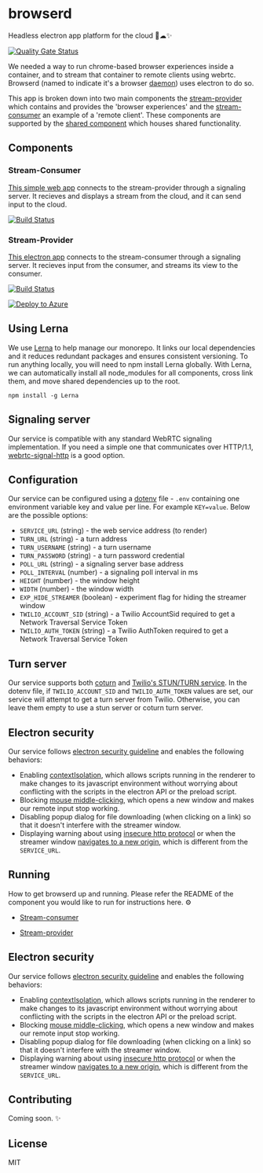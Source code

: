 # browserd

Headless electron app platform for the cloud 🤕☁✨

[![Quality Gate Status](https://sonarcloud.io/api/project_badges/measure?project=bengreenier_browserd&metric=alert_status)](https://sonarcloud.io/dashboard?id=bengreenier_browserd)

We needed a way to run chrome-based browser experiences inside a container, and to stream that container to remote clients using webrtc.
Browserd (named to indicate it's a browser [daemon](https://en.wikipedia.org/wiki/Daemon_(computing))) uses electron to do so.

This app is broken down into two main components the [stream-provider](https://github.com/bengreenier/browserd/tree/repo-restructure/components/stream-provider) which contains and provides the 'browser experiences' and the [stream-consumer](https://github.com/bengreenier/browserd/tree/repo-restructure/components/stream-consumer) an example of a 'remote client'. These components are supported by the [shared component](https://github.com/bengreenier/browserd/tree/repo-restructure/components/shared) which houses shared functionality.

## Components

### Stream-Consumer

[This simple web app](https://github.com/bengreenier/browserd/tree/repo-restructure/components/stream-consumer) connects to the stream-provider through a signaling server. It recieves and displays a stream from the cloud, and it can send input to the cloud.

[![Build Status](https://dev.azure.com/bengreenier/browserd/_apis/build/status/shared?branchName=master)](https://dev.azure.com/bengreenier/browserd/_build/latest?definitionId=12&branchName=master)


### Stream-Provider

[This electron app](https://github.com/bengreenier/browserd/tree/repo-restructure/components/stream-provider) connects to the stream-consumer through a signaling server. It recieves input from the consumer, and streams its view to the consumer. 

[![Build Status](https://dev.azure.com/bengreenier/browserd/_apis/build/status/stream-provider?branchName=master)](https://dev.azure.com/bengreenier/browserd/_build/latest?definitionId=11&branchName=master)

[![Deploy to Azure](https://azuredeploy.net/deploybutton.png)](https://azuredeploy.net/?repo=https://github.com/bengreenier/browserd?ptmpl=components/stream-provider/parameters.azuredeploy.json)

## Using Lerna 
We use [Lerna](https://github.com/lerna/lerna) to help manage our monorepo. It links our local dependencies and it reduces redundant packages and ensures consistent versioning. To run anything locally, you will need to npm install Lerna globally. With Lerna, we can automatically install all node_modules for all components, cross link them, and move shared dependencies up to the root.
 
```
npm install -g Lerna
```

## Signaling server

Our service is compatible with any standard WebRTC signaling implementation. If you need a simple one that communicates over HTTP/1.1, [webrtc-signal-http](https://github.com/bengreenier/webrtc-signal-http) is a good option.

## Configuration

Our service can be configured using a [dotenv](https://www.npmjs.com/package/dotenv) file - `.env` containing one environment variable
key and value per line. For example `KEY=value`. Below are the possible options:

+ `SERVICE_URL` (string) - the web service address (to render)
+ `TURN_URL` (string) - a turn address
+ `TURN_USERNAME` (string) - a turn username
+ `TURN_PASSWORD` (string) - a turn password credential
+ `POLL_URL` (string) - a signaling server base address
+ `POLL_INTERVAL` (number) - a signaling poll interval in ms
+ `HEIGHT` (number) - the window height
+ `WIDTH` (number) - the window width
+ `EXP_HIDE_STREAMER` (boolean) - experiment flag for hiding the streamer window
+ `TWILIO_ACCOUNT_SID` (string) - a Twilio AccountSid required to get a Network Traversal Service Token
+ `TWILIO_AUTH_TOKEN` (string) - a Twilio AuthToken required to get a Network Traversal Service Token

## Turn server

Our service supports both [coturn](https://github.com/coturn/coturn) and [Twilio's STUN/TURN service](https://www.twilio.com/docs/stun-turn).
In the dotenv file, if `TWILIO_ACCOUNT_SID` and `TWILIO_AUTH_TOKEN` values are set, our service will attempt to get a turn server from Twilio. Otherwise, you can leave them empty to use a stun server or coturn turn server.

## Electron security

Our service follows [electron security guideline](https://electronjs.org/docs/tutorial/security) and enables the following behaviors:

+ Enabling [contextIsolation](https://electronjs.org/docs/tutorial/security#3-enable-context-isolation-for-remote-content), which allows scripts running in the renderer to make changes to its javascript environment without worrying about conflicting with the scripts in the electron API or the preload script.
+ Blocking [mouse middle-clicking](https://www.blackhat.com/docs/us-17/thursday/us-17-Carettoni-Electronegativity-A-Study-Of-Electron-Security-wp.pdf), which opens a new window and makes our remote input stop working.
+ Disabling popup dialog for file downloading (when clicking on a link) so that it doesn't interfere with the streamer window.
+ Displaying warning about using [insecure http protocol](https://electronjs.org/docs/tutorial/security#1-only-load-secure-content) or when the streamer window [navigates to a new origin](https://electronjs.org/docs/tutorial/security#12-disable-or-limit-navigation), which is different from the `SERVICE_URL`.

## Running

How to get browserd up and running. Please refer the README of the component you would like to run for instructions here. ⚙

* [Stream-consumer](https://github.com/bengreenier/browserd/tree/repo-restructure/components/stream-consumer)

* [Stream-provider](https://github.com/bengreenier/browserd/tree/repo-restructure/components/stream-provider)



## Electron security

Our service follows [electron security guideline](https://electronjs.org/docs/tutorial/security) and enables the following behaviors:

+ Enabling [contextIsolation](https://electronjs.org/docs/tutorial/security#3-enable-context-isolation-for-remote-content), which allows scripts running in the renderer to make changes to its javascript environment without worrying about conflicting with the scripts in the electron API or the preload script.
+ Blocking [mouse middle-clicking](https://www.blackhat.com/docs/us-17/thursday/us-17-Carettoni-Electronegativity-A-Study-Of-Electron-Security-wp.pdf), which opens a new window and makes our remote input stop working.
+ Disabling popup dialog for file downloading (when clicking on a link) so that it doesn't interfere with the streamer window.
+ Displaying warning about using [insecure http protocol](https://electronjs.org/docs/tutorial/security#1-only-load-secure-content) or when the streamer window [navigates to a new origin](https://electronjs.org/docs/tutorial/security#12-disable-or-limit-navigation), which is different from the `SERVICE_URL`.

## Contributing

Coming soon. ✨

## License

MIT
